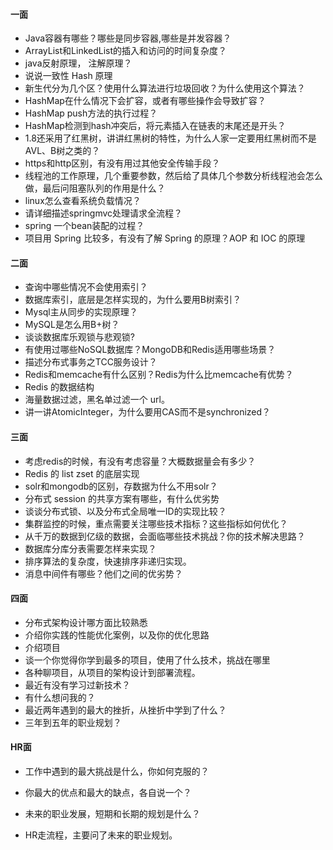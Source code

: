 

#### 一面
* Java容器有哪些？哪些是同步容器,哪些是并发容器？
* ArrayList和LinkedList的插入和访问的时间复杂度？
* java反射原理， 注解原理？
* 说说一致性 Hash 原理
* 新生代分为几个区？使用什么算法进行垃圾回收？为什么使用这个算法？
* HashMap在什么情况下会扩容，或者有哪些操作会导致扩容？
* HashMap push方法的执行过程？
* HashMap检测到hash冲突后，将元素插入在链表的末尾还是开头？
* 1.8还采用了红黑树，讲讲红黑树的特性，为什么人家一定要用红黑树而不是AVL、B树之类的？
* https和http区别，有没有用过其他安全传输手段？
* 线程池的工作原理，几个重要参数，然后给了具体几个参数分析线程池会怎么做，最后问阻塞队列的作用是什么？
* linux怎么查看系统负载情况？
* 请详细描述springmvc处理请求全流程？
* spring 一个bean装配的过程？
* 项目用 Spring 比较多，有没有了解 Spring 的原理？AOP 和 IOC 的原理  


#### 二面

* 查询中哪些情况不会使用索引？
* 数据库索引，底层是怎样实现的，为什么要用B树索引？
* Mysql主从同步的实现原理？
* MySQL是怎么用B+树？
* 谈谈数据库乐观锁与悲观锁?
* 有使用过哪些NoSQL数据库？MongoDB和Redis适用哪些场景？
* 描述分布式事务之TCC服务设计？
* Redis和memcache有什么区别？Redis为什么比memcache有优势？
* Redis 的数据结构
* 海量数据过滤，黑名单过滤一个 url。
* 讲一讲AtomicInteger，为什么要用CAS而不是synchronized？


#### 三面

* 考虑redis的时候，有没有考虑容量？大概数据量会有多少？
* Redis 的 list zset 的底层实现
* solr和mongodb的区别，存数据为什么不用solr？
* 分布式 session 的共享方案有哪些，有什么优劣势
* 谈谈分布式锁、以及分布式全局唯一ID的实现比较？
* 集群监控的时候，重点需要关注哪些技术指标？这些指标如何优化？
* 从千万的数据到亿级的数据，会面临哪些技术挑战？你的技术解决思路？
* 数据库分库分表需要怎样来实现？
* 排序算法的复杂度，快速排序非递归实现。
* 消息中间件有哪些？他们之间的优劣势？

#### 四面

* 分布式架构设计哪方面比较熟悉
* 介绍你实践的性能优化案例，以及你的优化思路
* 介绍项目
* 谈一个你觉得你学到最多的项目，使用了什么技术，挑战在哪里
* 各种聊项目，从项目的架构设计到部署流程。
* 最近有没有学习过新技术？
* 有什么想问我的？
* 最近两年遇到的最大的挫折，从挫折中学到了什么？
* 三年到五年的职业规划？


#### HR面

* 工作中遇到的最大挑战是什么，你如何克服的？

* 你最大的优点和最大的缺点，各自说一个？

* 未来的职业发展，短期和长期的规划是什么？

* HR走流程，主要问了未来的职业规划。

